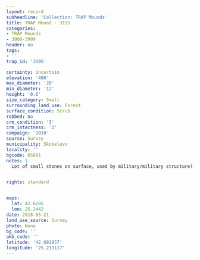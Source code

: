 ```yaml
---
layout: record
subheadline: 'Collection: TRAP Mounds'
title: TRAP Mound - 3195
categories:
- TRAP Mounds
- 3000-3999
header: no
tags:
- ''
trap_id: '3195'

certainty: Uncertain
elevation: '490'
max_diameter: '20'
min_diameter: '12'
height: '0.6'
size_category: Small
surrounding_land_use: Forest
surface_condition: Scrub
robbed: No
crm_condition: '3'
crm_intactness: '2'
campaign: '2010'
source: Survey
municipality: Skobelevo
locality: ''
bgcode: DS001
notes: |-
  Lot of small stones on surface, used by military/military structure?.


rights: standard


maps:
  lat: 42.6285
  lon: 25.2442
date: 2018-05-21
land_use_source: Survey
photo: None
bg_code: ''
akb_code: ''
latitude: '42.681957'
longitude: '25.213117'
---
```


